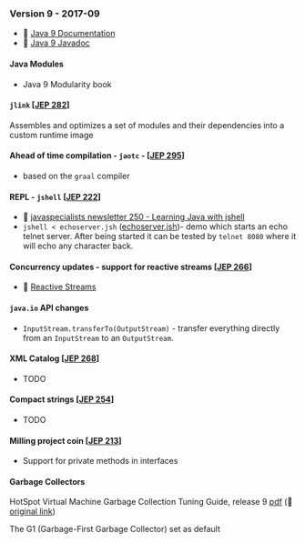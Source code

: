 ### Version 9 - 2017-09

* 🔗 [Java 9 Documentation](https://docs.oracle.com/javase/9/)
* 🔗 [Java 9 Javadoc](https://docs.oracle.com/javase/9/docs/api/index.html?overview-summary.html)

#### Java Modules

* Java 9 Modularity book

#### `jlink` [[JEP 282](https://openjdk.java.net/jeps/282)]

Assembles and optimizes a set of modules and their dependencies into a custom runtime image

#### Ahead of time compilation - `jaotc` - [[JEP 295](https://openjdk.java.net/jeps/295)]

* based on the `graal` compiler

#### REPL - `jshell` [[JEP 222](https://openjdk.java.net/jeps/222)]

* 🔗 [javaspecialists newsletter 250 - Learning Java with jshell](https://www.javaspecialists.eu/archive/Issue250.html)
* `jshell < echoserver.jsh` ([echoserver.jsh](./echoserver.jsh))- demo which starts an echo telnet server. After being started it can be tested by `telnet 8080` where it will echo any character back.

#### Concurrency updates - support for reactive streams [[JEP 266](https://openjdk.java.net/jeps/266)]

* 🔗 [Reactive Streams](https://www.reactive-streams.org/)

#### `java.io` API changes

* `InputStream.transferTo(OutputStream)` - transfer everything directly from an `InputStream` to an `OutputStream`.

#### XML Catalog [[JEP 268](https://openjdk.java.net/jeps/268)]

* TODO

#### Compact strings [[JEP 254](https://openjdk.java.net/jeps/254)]

* TODO

#### Milling project coin [[JEP 213](https://openjdk.java.net/jeps/213)]

* Support for private methods in interfaces

#### Garbage Collectors

HotSpot Virtual Machine Garbage Collection Tuning Guide, release 9 [pdf](./docs/hotspot-virtual-machine-garbage-collection-tuning-guide-v9.pdf) (🔗 [original link](https://docs.oracle.com/javase/9/gctuning/))

The G1 (Garbage-First Garbage Collector) set as default
